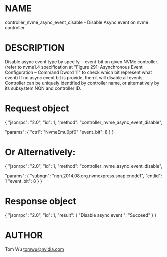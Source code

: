 # NAME

controller_nvme_async_event_disable - Disable Async event on nvme controller

# DESCRIPTION

Disable async event type by specify --event-bit on given NVMe controller.
(refer to nvme1.4 specification at "Figure 291: Asynchronous Event
Configuration – Command Dword 11" to check which bit represent what event)
If no async event bit is provide, then it will disable all events.
Controller can be uniquely identified by controller name,
or alternatively by its subsystem NQN and controller ID.

# Request object

{
  "jsonrpc": "2.0",
  "id": 1,
  "method": "controller_nvme_async_event_disable",

  "params": {
    "ctrl": "NvmeEmu0pf0"
    "event_bit": 8
  }
}

 # Or Alternatively:

{
  "jsonrpc": "2.0",
  "id": 1,
  "method": "controller_nvme_async_event_disable",

  "params": {
    "subnqn": "nqn.2014.08.org.nvmexpress.snap:cnode1",
    "cntlid": 1
    "event_bit": 8
  }
}

# Response object

{
  "jsonrpc": "2.0",
  "id": 1,
  "result": {
    "Disable async event ": "Succeed"
  }
}


# AUTHOR

Tom Wu <tomwu@nvidia.com>
